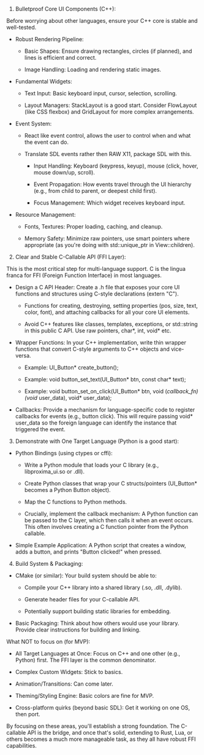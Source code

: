 1. Bulletproof Core UI Components (C++):


Before worrying about other languages, ensure your C++ core is stable and well-tested.


- Robust Rendering Pipeline:

	- Basic Shapes: Ensure drawing rectangles, circles (if planned), and lines is efficient and correct.

	- Image Handling: Loading and rendering static images.



- Fundamental Widgets:

	- Text Input: Basic keyboard input, cursor, selection, scrolling.

	- Layout Managers: StackLayout is a good start. Consider FlowLayout (like CSS flexbox) and GridLayout for more complex arrangements.


- Event System:
  - React like event control, allows the user to control when and what the event can do.
  - Translate SDL events rather then RAW X11, package SDL with this.

	- Input Handling: Keyboard (keypress, keyup), mouse (click, hover, mouse down/up, scroll).

	- Event Propagation: How events travel through the UI hierarchy (e.g., from child to parent, or deepest child first).

	- Focus Management: Which widget receives keyboard input.


- Resource Management:
	- Fonts, Textures: Proper loading, caching, and cleanup.

	- Memory Safety: Minimize raw pointers, use smart pointers where appropriate (as you're doing with std::unique_ptr in View::children).


2. Clear and Stable C-Callable API (FFI Layer):


This is the most critical step for multi-language support. C is the lingua franca for FFI (Foreign Function Interface) in most languages.


- Design a C API Header: Create a .h file that exposes your core UI functions and structures using C-style declarations (extern "C").
	- Functions for creating, destroying, setting properties (pos, size, text, color, font), and attaching callbacks for all your core UI elements.

	- Avoid C++ features like classes, templates, exceptions, or std::string in this public C API. Use raw pointers, char*, int, void* etc.


- Wrapper Functions: In your C++ implementation, write thin wrapper functions that convert C-style arguments to C++ objects and vice-versa.
	- Example: UI_Button* create_button();

	- Example: void button_set_text(UI_Button* btn, const char* text);

	- Example: void button_set_on_click(UI_Button* btn, void (*callback_fn)(void* user_data), void* user_data);


- Callbacks: Provide a mechanism for language-specific code to register callbacks for events (e.g., button click). This will require passing void* user_data so the foreign language can identify the instance that triggered the event.

3. Demonstrate with One Target Language (Python is a good start):

- Python Bindings (using ctypes or cffi):
	- Write a Python module that loads your C library (e.g., libproxima_ui.so or .dll).

	- Create Python classes that wrap your C structs/pointers (UI_Button* becomes a Python Button object).

	- Map the C functions to Python methods.

	- Crucially, implement the callback mechanism: A Python function can be passed to the C layer, which then calls it when an event occurs. This often involves creating a C function pointer from the Python callable.


- Simple Example Application: A Python script that creates a window, adds a button, and prints "Button clicked!" when pressed.

4. Build System & Packaging:

- CMake (or similar): Your build system should be able to:
	- Compile your C++ library into a shared library (.so, .dll, .dylib).

	- Generate header files for your C-callable API.

	- Potentially support building static libraries for embedding.


- Basic Packaging: Think about how others would use your library. Provide clear instructions for building and linking.

What NOT to focus on (for MVP):

- All Target Languages at Once: Focus on C++ and one other (e.g., Python) first. The FFI layer is the common denominator.

- Complex Custom Widgets: Stick to basics.

- Animation/Transitions: Can come later.

- Theming/Styling Engine: Basic colors are fine for MVP.

- Cross-platform quirks (beyond basic SDL): Get it working on one OS, then port.

By focusing on these areas, you'll establish a strong foundation. The C-callable API is the bridge, and once that's solid, extending to Rust, Lua, or others becomes a much more manageable task, as they all have robust FFI capabilities.
